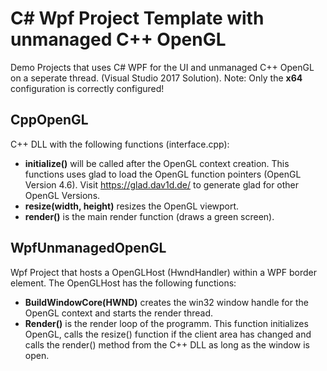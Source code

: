 # C# Wpf Project Template with unmanaged C++ OpenGL

Demo Projects that uses C# WPF for the UI and unmanaged C++ OpenGL on a seperate thread. (Visual Studio 2017 Solution).
Note: Only the **x64** configuration is correctly configured!

## CppOpenGL

C++ DLL with the following functions (interface.cpp):
* **initialize()** will be called after the OpenGL context creation. This functions uses glad to load the OpenGL function pointers (OpenGL Version 4.6). Visit https://glad.dav1d.de/ to generate glad for other OpenGL Versions.
* **resize(width, height)** resizes the OpenGL viewport.
* **render()** is the main render function (draws a green screen).

## WpfUnmanagedOpenGL

Wpf Project that hosts a OpenGLHost (HwndHandler) within a WPF border element.
The OpenGLHost has the following functions:
* **BuildWindowCore(HWND)** creates the win32 window handle for the OpenGL context and starts the render thread.
* **Render()** is the render loop of the programm. This function initializes OpenGL, calls the resize() function if the client area has changed and calls the render() method from the C++ DLL as long as the window is open.
